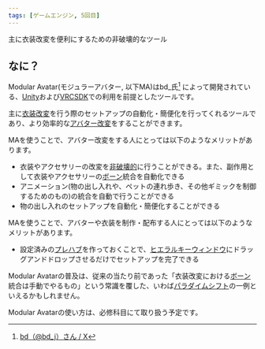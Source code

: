 ```yaml
---
tags: [ゲームエンジン, 5回目]
---
```


主に衣装改変を便利にするための非破壊的なツール

## なに？

Modular Avatar(モジュラーアバター, 以下MA)はbd\_氏[^1] によって開発されている、[Unity](/docs/索引/STU/Unity)および[VRCSDK](/docs/索引/VWX/VRCSDK)での利用を前提としたツールです。

主に[衣装改変](/docs/索引/あ行/衣装改変)を行う際のセットアップの自動化・簡便化を行ってくれるツールであり、より効率的な[アバター改変](/docs/索引/あ行/アバター改変)をすることができます。

MAを使うことで、アバター改変をする人にとっては以下のようなメリットがあります。

- 衣装やアクセサリーの改変を[非破壊的](/docs/索引/は行/破壊的-非破壊的)に行うことができる。また、副作用として衣装やアクセサリーの[ボーン](/docs/索引/ABC/Bone)統合を自動化できる
- アニメーション(物の出し入れや、ペットの連れ歩き、その他ギミックを制御するためのもの)の統合を自動で行うことができる
- 物の出し入れのセットアップを自動化・簡便化することができる

MAを使うことで、アバターや衣装を制作・配布する人にとっては以下のようなメリットがあります。

- 設定済みの[プレハブ](/docs/索引/PQR/Prefab)を作っておくことで、[ヒエラルキーウィンドウ](/docs/索引/GHI/Hierarchyウィンドウ)にドラッグアンドドロップさせるだけでセットアップを完了できる

Modular Avatarの普及は、従来の当たり前であった「衣装改変における[ボーン](/docs/索引/ABC/Bone)統合は手動でやるもの」という常識を覆した、いわば[パラダイムシフト](/docs/索引/は行/パラダイムシフト)の一例といえるかもしれません。

Modular Avatarの使い方は、必修科目にて取り扱う予定です。

[^1]: [bd（@bd_j）さん / X](https://x.com/bd_j)
